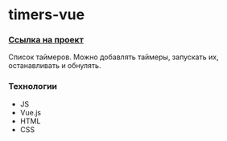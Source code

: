 # timers-vue

### [Ссылка на проект](https://valerieoschatz.github.io/timers-vue/)


Список таймеров. Можно добавлять таймеры, запускать их, останавливать и обнулять.


### Технологии

* JS
* Vue.js
* HTML
* CSS
